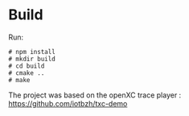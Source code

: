 # Build

Run: 

``` 
# npm install
# mkdir build
# cd build
# cmake ..
# make
```


The project was based on the openXC trace player : https://github.com/iotbzh/txc-demo
